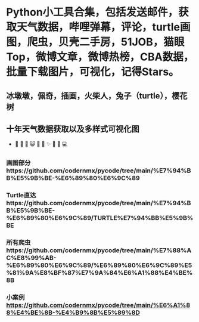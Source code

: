 
# Python小工具合集，包括发送邮件，获取天气数据，哔哩弹幕，评论，turtle画图，爬虫，贝壳二手房，51JOB，猫眼Top，微博文章，微博热榜，CBA数据，批量下载图片，可视化，记得Stars。
## 冰墩墩，佩奇，插画，火柴人，兔子（turtle），樱花树
## 十年天气数据获取以及多样式可视化图
- 👨‍ 🏡 🌱 😺 💬 👬 ✨ 🤔 🐧 💻


### 画图部分https://github.com/codernmx/pycode/tree/main/%E7%94%BB%E5%9B%BE-%E6%89%80%E6%9C%89

### Turtle直达https://github.com/codernmx/pycode/tree/main/%E7%94%BB%E5%9B%BE-%E6%89%80%E6%9C%89/TURTLE%E7%94%BB%E5%9B%BE

### 所有爬虫https://github.com/codernmx/pycode/tree/main/%E7%88%AC%E8%99%AB-%E6%89%80%E6%9C%89/%E6%89%80%E6%9C%89%E5%81%9A%E8%BF%87%E7%9A%84%E6%A1%88%E4%BE%8B

### 小案例 https://github.com/codernmx/pycode/tree/main/%E6%A1%88%E4%BE%8B-%E4%B9%8B%E5%89%8D
